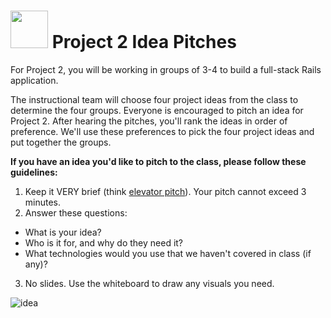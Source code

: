 # <img src="https://cloud.githubusercontent.com/assets/7833470/10899314/63829980-8188-11e5-8cdd-4ded5bcb6e36.png" height="60"> Project 2 Idea Pitches

For Project 2, you will be working in groups of 3-4 to build a full-stack Rails application.

The instructional team will choose four project ideas from the class to determine the four groups. Everyone is encouraged to pitch an idea for Project 2. After hearing the pitches, you'll rank the ideas in order of preference. We'll use these preferences to pick the four project ideas and put together the groups.

**If you have an idea you'd like to pitch to the class, please follow these guidelines:**

1. Keep it VERY brief (think <a href="https://en.wikipedia.org/wiki/Elevator_pitch" target="_blank">elevator pitch</a>). Your pitch cannot exceed 3 minutes.
2. Answer these questions:
  * What is your idea?
  * Who is it for, and why do they need it?
  * What technologies would you use that we haven't covered in class (if any)?
3. No slides. Use the whiteboard to draw any visuals you need.

![idea](https://cloud.githubusercontent.com/assets/7833470/12076308/f9c057fa-b15a-11e5-9c0a-38342e79b1da.gif)
